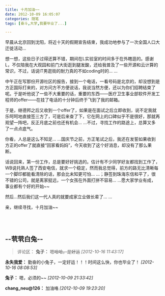 ```yaml
---
title: 十月加油~~
date: 2012-10-09 16:05:07
categories: 随笔
tags: [奋斗,大学,我要毕业了...]

---
```

早晨从北京回到沈阳，将近十天的假期宣告结束，我成功地参与了一次全国人口大迁徙活动...

想一想，这些日子过得还算不错，期间在L实验室的时间多于在外瞎逛的。感谢L，不仅陪我在大观园和前门大街逛到腿发酸，还给我普及了一些开源和云计算的常识，不过，话说IT男逛街的耐力真的不如coding时的... ...

中午正在写那份开源社区的报告，接到一个电话，一看号码是北京的，却没想到是方正国际打来的，对方问方不方便说话，我说当然方便，还以为你们招聘结束了呢。于是听他说了一些不大重要的话，重要的东西——医疗卫生事业部软件开发工程师的offer——在挂了电话的十分钟后终于飞到了我的邮箱。

于是，继德邦之后又收到一个offer了，如果是在面试之后立即收到，说不定我就乐呵呵地直接签三方了，可是后来查了下，它在网上的口碑似乎不是很好，那就再观望一阵吧，反正月底之前也还有机会... ...不过，寻找工作的路途上，总算又多了一点点底气。

你看，人总是这么不知足... ...国庆节之前，方正笔试之后，我还在发誓如果收到方正的offer了就直接“回家看妈妈”，今天收到了这个好消息，却没有了那么果断。

话说回来，第一份工作，总是要好好挑选的。估计有不少同学好友都找到工作了，WB说托熟人签了西安电信，就求一个稳定，然而我总觉得，前方的路无比清晰每一个脚印都能看清除的话，那会比未知更可怕... ...；静签到珠海东信和平了，很不错的公司，就是离家挺远，一个女孩在外面打拼不容易... ...愿大家学业有成，事业都有个好的开始~~

然后...然后我们这一代人真的就要成家立业做长辈了... ...

亲，继续寻找，十月加油~~

<br /><br />

--茕茕白兔--
---
>评论区：
>**兔子：** 嗯~~哈哈，是好运~~  *[2012-10-16 11:43:17]*
>
**永失我爱：** 勤奋的小兔子，一定好运！！！时间这么快，你也毕业了！  *[2012-10-16 08:08:53]*
>
**兔子：** 嗯，必须的~~  *[2012-10-09 21:33:42]*
>
**chang_neu@126：** 加油咯  *[2012-10-09 19:23:20]*
>
